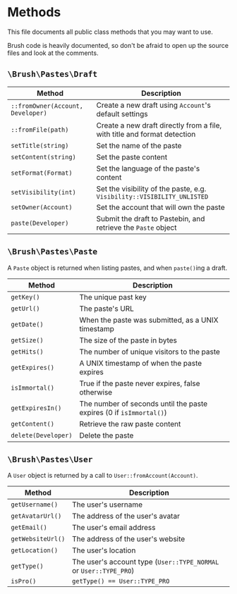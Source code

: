 # Methods

This file documents all public class methods that you may want to use.

Brush code is heavily documented, so don't be afraid to open up the source files and look at the comments.

## `\Brush\Pastes\Draft`

Method | Description
--- | ---
`::fromOwner(Account, Developer)` | Create a new draft using `Account`'s default settings
`::fromFile(path)` | Create a new draft directly from a file, with title and format detection
`setTitle(string)` | Set the name of the paste
`setContent(string)` | Set the paste content
`setFormat(Format)` | Set the language of the paste's content
`setVisibility(int)` | Set the visibility of the paste, e.g. `Visibility::VISIBILITY_UNLISTED`
`setOwner(Account)` | Set the account that will own the paste
`paste(Developer)` | Submit the draft to Pastebin, and retrieve the `Paste` object

## `\Brush\Pastes\Paste`

A `Paste` object is returned when listing pastes, and when `paste()`ing a draft.

Method | Description
--- | ---
`getKey()` | The unique past key
`getUrl()` | The paste's URL
`getDate()` | When the paste was submitted, as a UNIX timestamp
`getSize()` | The size of the paste in bytes
`getHits()` | The number of unique visitors to the paste
`getExpires()` | A UNIX timestamp of when the paste expires
`isImmortal()` | True if the paste never expires, false otherwise
`getExpiresIn()` | The number of seconds until the paste expires (0 if `isImmortal()`)
`getContent()` | Retrieve the raw paste content
`delete(Developer)` | Delete the paste

## `\Brush\Pastes\User`

A `User` object is returned by a call to `User::fromAccount(Account)`.

Method | Description
--- | ---
`getUsername()` | The user's username
`getAvatarUrl()` | The address of the user's avatar
`getEmail()` | The user's email address
`getWebsiteUrl()` | The address of the user's website
`getLocation()` | The user's location
`getType()` | The user's account type (`User::TYPE_NORMAL` or `User::TYPE_PRO`)
`isPro()` | `getType() == User::TYPE_PRO`
